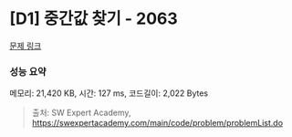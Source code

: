 # [D1] 중간값 찾기 - 2063 

[문제 링크](https://swexpertacademy.com/main/code/problem/problemDetail.do?contestProbId=AV5QPsXKA2UDFAUq) 

### 성능 요약

메모리: 21,420 KB, 시간: 127 ms, 코드길이: 2,022 Bytes



> 출처: SW Expert Academy, https://swexpertacademy.com/main/code/problem/problemList.do